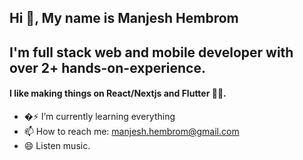 ## Hi 👋, My name is **Manjesh Hembrom**
## I'm full stack web and mobile developer with over 2+ hands-on-experience. 

#### I like making things on **React/Nextjs** and **Flutter** 🤟😎. 

- �⚡ I’m currently learning everything
- 📫 How to reach me: manjesh.hembrom@gmail.com
- 😄 Listen music.

<!--
**mkhembrom/mkhembrom** is a ✨ _special_ ✨ repository because its `README.md` (this file) appears on your GitHub profile.




- 🔭 I’m currently working on ...
- 🌱 I’m currently learning ...
- 👯 I’m looking to collaborate on ...
- 🤔 I’m looking for help with ...
- 💬 Ask me about ...
- 📫 How to reach me: ...
- 😄 Pronouns: ...
- ⚡ Fun fact: ...
-->
